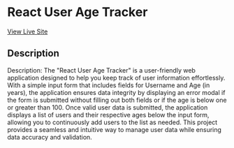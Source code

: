 # React User Age Tracker
[View Live Site](https://surajk7841.github.io/React-User-Age-Tracker/)

## Description 

Description: The "React User Age Tracker" is a user-friendly web application designed to help you keep track of user information effortlessly. With a simple input form that includes fields for Username and Age (in years), the application ensures data integrity by displaying an error modal if the form is submitted without filling out both fields or if the age is below one or greater than 100. Once valid user data is submitted, the application displays a list of users and their respective ages below the input form, allowing you to continuously add users to the list as needed. This project provides a seamless and intuitive way to manage user data while ensuring data accuracy and validation.
